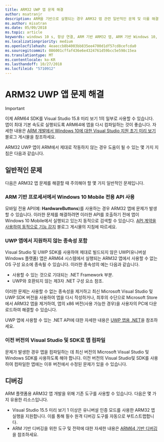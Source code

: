 ```yaml
---
title: ARM32 UWP 앱 문제 해결
author: msatranjr
description: ARM을 기반으로 실행되는 경우 ARM32 앱 관련 일반적인 문제 및 이를 해결하는 방법.
ms.author: misatran
ms.date: 05/09/2018
ms.topic: article
keywords: windows 10 s, 항상 연결, ARM 기반 ARM32 앱, ARM 기반 Windows 10, 문제 해결
ms.localizationpriority: medium
ms.openlocfilehash: 4eaeccb8b4003bb835ee4700d1df57cd8cefcda0
ms.sourcegitcommit: 086001cffaf436e6e4324761d59bcc5e598c15ea
ms.translationtype: MT
ms.contentlocale: ko-KR
ms.lasthandoff: 10/27/2018
ms.locfileid: "5710912"
---
```

# <a name="troubleshooting-arm32-uwp-apps"></a>ARM32 UWP 앱 문제 해결
>[!IMPORTANT]
> 이제 ARM64 SDK를 Visual Studio 15.8 미리 보기 1의 일부로 사용할 수 있습니다. 앱이 최대 기본 속도로 실행되도록 ARM64에 앱을 다시 컴파일하는 것이 좋습니다. 자세한 내용은 [ARM 개발에서 Windows 10에 대한 Visual Studio 지원 초기 미리 보기](https://blogs.windows.com/buildingapps/2018/05/08/visual-studio-support-for-windows-10-on-arm-development/) 블로그 게시물을 참조하세요.

ARM32 UWP 앱이 ARM에서 제대로 작동하지 않는 경우 도움이 될 수 있는 몇 가지 지침은 다음과 같습니다. 

## <a name="common-issues"></a>일반적인 문제
다음은 ARM32 앱 문제를 해결할 때 주의해야 할 몇 가지 일반적인 문제입니다.

### <a name="using-windows-10-mobile-only-apis-on-arm-based-processors"></a>ARM 기반 프로세서에서 Windows 10 Mobile 전용 API 사용 
모바일 전용 API(예: **HardwareButtons**)를 사용하는 경우 ARM32 앱에 문제가 발생할 수 있습니다. 이러한 문제를 해결하려면 이러한 API를 호출하기 전에 앱이 Windows 10 Mobile에서 실행되고 있는지 동적으로 검색할 수 있습니다. [API 계약을 사용하여 동적으로 기능 감지](https://blogs.windows.com/buildingapps/2015/09/15/dynamically-detecting-features-with-api-contracts-10-by-10/) 블로그 게시물의 지침에 따르세요.

### <a name="including-dependencies-not-supported-by-uwp-apps"></a>UWP 앱에서 지원하지 않는 종속성 포함
Visual Studio 및 UWP SDK를 사용하여 제대로 빌드되지 않은 UWP(유니버설 Windows 플랫폼) 앱은 ARM64 시스템에서 실행되는 ARM32 앱에서 사용할 수 없는 OS 구성 요소에 종속될 수 있습니다. 이러한 종속성의 예는 다음과 같습니다.

- 사용할 수 있는 것으로 기대되는 .NET Framework 부분.
- UWP와 호환되지 않는 제3자 .NET 구성 요소 참조.

이러한 문제는 사용할 수 없는 종속성을 제거하고 최신 Microsoft Visual Studio 및 UWP SDK 버전을 사용하여 앱을 다시 작성하거나, 최후의 수단으로 Microsoft Store에서 ARM32 앱을 제거하여, 앱의 x86 버전(사용 가능한 경우)을 사용자의 PC에 다운로드하여 해결할 수 있습니다. 

UWP 앱에 사용할 수 있는 .NET API에 대한 자세한 내용은 [UWP 앱용 .NET](https://msdn.microsoft.com/library/windows/apps/mt185501.aspx)을 참조하세요.

### <a name="compiling-an-app-with-an-older-version-of-visual-studio-and-sdk"></a>이전 버전의 Visual Studio 및 SDK로 앱 컴파일
문제가 발생한 경우 앱을 컴파일하는 데 최신 버전의 Microsoft Visual Studio 및 Windows SDK를 사용하도록 해야 합니다. 이전 버전의 Visual Studio및 SDK를 사용하여 컴파일한 앱에는 이후 버전에서 수정된 문제가 있을 수 있습니다.

## <a name="debugging"></a>디버깅
ARM 플랫폼용 ARM32 앱 개발을 위해 기존 도구를 사용할 수 있습니다. 다음은 몇 가지 유용한 리소스입니다.

- Visual Studio 15.5 미리 보기 1 이상은 유니버설 인증 모드를 사용한 ARM32 앱 실행을 지원합니다. 이를 통해 필수 원격 디버깅 도구를 자동으로 부트스트랩합니다.
- ARM 기반 디버깅을 위한 도구 및 전략에 대한 자세한 내용은 [ARM64 기반 디버깅](https://docs.microsoft.com/en-us/windows-hardware/drivers/debugger/debugging-arm64)을 참조하세요.